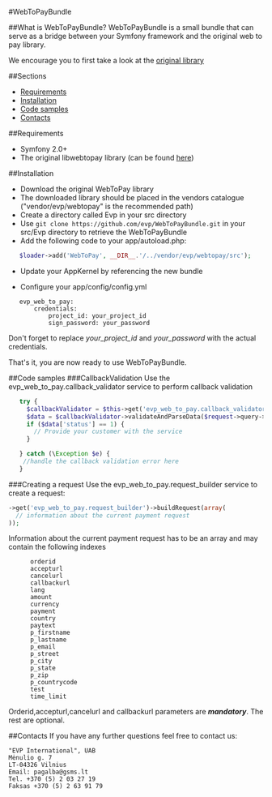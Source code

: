 #WebToPayBundle

##What is WebToPayBundle?
WebToPayBundle is a small bundle that can serve as a bridge between your Symfony framework and the original web to pay library.

We encourage you to first take a look at the [original library](https://bitbucket.org/webtopay/libwebtopay)


##Sections
* [Requirements](#requirements)
* [Installation](#installation)
* [Code samples](#code-samples)
* [Contacts](#contacts)

##Requirements
* Symfony 2.0+
* The original libwebtopay library (can be found [here](http://bitbucket.org/webtopay/libwebtopay/get/default.zip))

##Installation
* Download the original WebToPay library
* The downloaded library should be placed in the vendors catalogue ("vendor/evp/webtopay" is the recommended path)
* Create a directory called Evp in your src directory
* Use ```git clone https://github.com/evp/WebToPayBundle.git``` in your src/Evp directory to retrieve the WebToPayBundle
* Add the following code to your app/autoload.php:

```php
   $loader->add('WebToPay', __DIR__.'/../vendor/evp/webtopay/src');
```
* Update your AppKernel by referencing the new bundle

* Configure your app/config/config.yml
```
   evp_web_to_pay:
       credentials:
           project_id: your_project_id
           sign_password: your_password
```
Don't forget to replace *your_project_id* and *your_password* with the actual credentials.

That's it, you are now ready to use WebToPayBundle.

##Code samples
###CallbackValidation
Use the evp_web_to_pay.callback_validator service to perform callback validation

```php
   try {
     $callbackValidator = $this->get('evp_web_to_pay.callback_validator')->validateAndParseData($request->query->all());
     $data = $callbackValidator->validateAndParseData($request->query->all());
     if ($data['status'] == 1) {
       // Provide your customer with the service
     }

   } catch (\Exception $e) {
    //handle the callback validation error here
   }
```
###Creating a request
Use the evp_web_to_pay.request_builder service to create a request:

```php
->get('evp_web_to_pay.request_builder')->buildRequest(array(
  // information about the current payment request
));
```
Information about the current payment request has to be an array and may contain the following indexes
```
      orderid
      accepturl
      cancelurl
      callbackurl
      lang
      amount
      currency
      payment
      country
      paytext
      p_firstname
      p_lastname
      p_email
      p_street
      p_city
      p_state
      p_zip
      p_countrycode
      test
      time_limit
```
Orderid,accepturl,cancelurl and callbackurl parameters are ***mandatory***. The rest are optional.


##Contacts
If you have any further questions feel free to contact us:

```
"EVP International", UAB
Mėnulio g. 7
LT-04326 Vilnius
Email: pagalba@gsms.lt
Tel. +370 (5) 2 03 27 19
Faksas +370 (5) 2 63 91 79
```